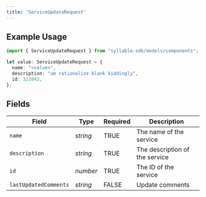 ```yaml
---
title: 'ServiceUpdateRequest'
---
```


## Example Usage

```typescript
import { ServiceUpdateRequest } from "syllable-sdk/models/components";

let value: ServiceUpdateRequest = {
  name: "<value>",
  description: "um rationalize blank kiddingly",
  id: 321043,
};
```

## Fields

| Field                          | Type                           | Required                       | Description                    |
| ------------------------------ | ------------------------------ | ------------------------------ | ------------------------------ |
| `name`                         | *string*                       | TRUE             | The name of the service        |
| `description`                  | *string*                       | TRUE             | The description of the service |
| `id`                           | *number*                       | TRUE             | The ID of the service          |
| `lastUpdatedComments`          | *string*                       | FALSE             | Update comments                |